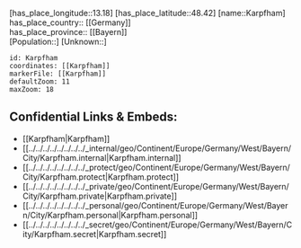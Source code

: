 ﻿---
location: [48.42,13.18] 
mapzoom: [7,12] 
mapmarker: city 
type: City
tags:
- geo/City


SpocWebEntityId: 31324
isDeleted: false
confidential: public

---
[has_place_longitude::13.18] 
[has_place_latitude::48.42] 
[name::Karpfham] 
has_place_country:: [[Germany]]  
has_place_province:: [[Bayern]]  
[Population::] 
[Unknown::] 


```leaflet
id: Karpfham
coordinates: [[Karpfham]] 
markerFile: [[Karpfham]] 
defaultZoom: 11 
maxZoom: 18
```


## Confidential Links & Embeds: 
- [[Karpfham|Karpfham]]  
- [[../../../../../../../../_internal/geo/Continent/Europe/Germany/West/Bayern/City/Karpfham.internal|Karpfham.internal]] 
- [[../../../../../../../../_protect/geo/Continent/Europe/Germany/West/Bayern/City/Karpfham.protect|Karpfham.protect]] 
- [[../../../../../../../../_private/geo/Continent/Europe/Germany/West/Bayern/City/Karpfham.private|Karpfham.private]] 
- [[../../../../../../../../_personal/geo/Continent/Europe/Germany/West/Bayern/City/Karpfham.personal|Karpfham.personal]] 
- [[../../../../../../../../_secret/geo/Continent/Europe/Germany/West/Bayern/City/Karpfham.secret|Karpfham.secret]] 
